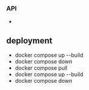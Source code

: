 ### API 
-
## deployment

- docker compose up --build
- docker compose down
- docker compose pull
- docker compose up --build
- docker compose down
